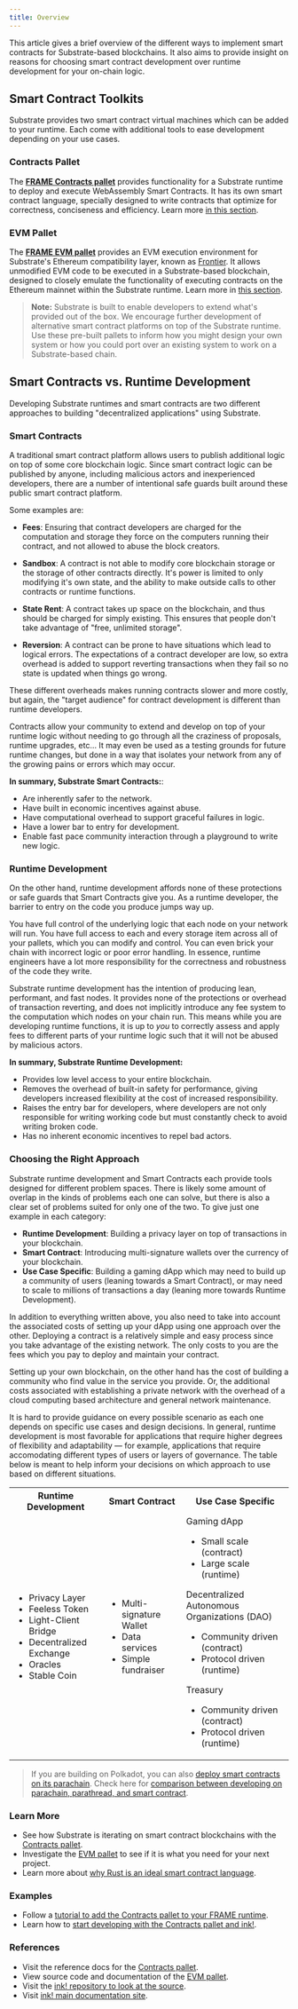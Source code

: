 ```yaml
---
title: Overview
---
```


This article gives a brief overview of the different ways to implement
smart contracts for Substrate-based blockchains. It also aims to provide insight on
reasons for choosing smart contract development over runtime development for your on-chain logic.

## Smart Contract Toolkits

Substrate provides two smart contract virtual machines which can be added to your runtime. Each come 
with additional tools to ease development depending on your use cases.

### Contracts Pallet

The [**FRAME Contracts pallet**](https://substrate.dev/rustdocs/latest/pallet_contracts/index.html)
provides functionality for a Substrate runtime to deploy
and execute WebAssembly Smart Contracts. It has its
own smart contract language, specially designed to write contracts that optimize for correctness, conciseness and efficiency.
Learn more [in this section](contracts-pallet).

### EVM Pallet

The [**FRAME EVM pallet**](https://docs.rs/pallet_evm/) provides an EVM execution environment for Substrate's Ethereum 
compatibility layer, known as [Frontier](https://github.com/paritytech/frontier). It allows unmodified EVM
code to be executed in a Substrate-based blockchain, designed to closely emulate the
functionality of executing contracts on the Ethereum mainnet within the Substrate runtime.
Learn more in [this section](evm-pallet).

> **Note:** Substrate is built to enable developers to extend what's provided out of the box. 
We encourage further development of alternative smart contract platforms on top of the Substrate
runtime. 
Use these pre-built pallets to inform how you might design your own system or how you could port over an
existing system to work on a Substrate-based chain.

## Smart Contracts vs. Runtime Development

Developing Substrate runtimes and smart contracts are two different approaches to building
"decentralized applications" using Substrate.

### Smart Contracts

A traditional smart contract platform allows users to publish additional logic on top of some core
blockchain logic. Since smart contract logic can be published by anyone, including malicious actors
and inexperienced developers, there are a number of intentional safe guards built around these
public smart contract platform.

Some examples are:

- **Fees**: Ensuring that contract developers are charged for the computation and storage they force
  on the computers running their contract, and not allowed to abuse the block creators.

- **Sandbox**: A contract is not able to modify core blockchain storage or the storage of other
  contracts directly. It's power is limited to only modifying it's own state, and the ability to
  make outside calls to other contracts or runtime functions.

- **State Rent**: A contract takes up space on the blockchain, and thus should be charged for simply
  existing. This ensures that people don't take advantage of "free, unlimited storage".

- **Reversion**: A contract can be prone to have situations which lead to logical errors. The
  expectations of a contract developer are low, so extra overhead is added to support reverting
  transactions when they fail so no state is updated when things go wrong.

These different overheads makes running contracts slower and more costly, but again, the "target
audience" for contract development is different than runtime developers.

Contracts allow your community to extend and develop on top of your runtime logic without
needing to go through all the craziness of proposals, runtime upgrades, etc... It may even be used
as a testing grounds for future runtime changes, but done in a way that isolates your network from
any of the growing pains or errors which may occur.

**In summary, Substrate Smart Contracts:**:

- Are inherently safer to the network.
- Have built in economic incentives against abuse.
- Have computational overhead to support graceful failures in logic.
- Have a lower bar to entry for development.
- Enable fast pace community interaction through a playground to write new logic.

### Runtime Development

On the other hand, runtime development affords none of these protections or safe guards that Smart
Contracts give you. As a runtime developer, the barrier to entry on the code you produce jumps way up.

You have full control of the underlying logic that each node on your network will run. You have full
access to each and every storage item across all of your pallets, which you can modify and control.
You can even brick your chain with incorrect logic or poor error handling. In essence, runtime engineers
have a lot more responsibility for the correctness and robustness of the code they write.

Substrate runtime development has the intention of producing lean, performant, and fast nodes.
It provides none of the protections or overhead of transaction reverting, and does not
implicitly introduce any fee system to the computation which nodes on your chain run. This means
while you are developing runtime functions, it is up to _you_ to correctly assess and apply fees to
different parts of your runtime logic such that it will not be abused by malicious actors.

**In summary, Substrate Runtime Development:**

- Provides low level access to your entire blockchain.
- Removes the overhead of built-in safety for performance,
giving developers increased flexibility at the cost of increased responsibility.
- Raises the entry bar for developers, where developers are 
not only responsible for writing working code but must constantly check to avoid writing broken code.
- Has no inherent economic incentives to repel bad actors.

### Choosing the Right Approach

Substrate runtime development and Smart Contracts each provide tools designed for different problem spaces. There is likely some amount of overlap in the kinds of problems each one can solve, but
there is also a clear set of problems suited for only one of the two. To give just one example in
each category:

- **Runtime Development**: Building a privacy layer on top of transactions in your blockchain.
- **Smart Contract**: Introducing multi-signature wallets over the currency of your blockchain.
- **Use Case Specific**: Building a gaming dApp which may need to build up a community of users (leaning towards a
  Smart Contract), or may need to scale to millions of transactions a day (leaning more towards Runtime
  Development).

In addition to everything written above, you also need to take into account the associated costs of setting up your
dApp using one approach over the other. Deploying a contract is a relatively simple and easy process since you
take advantage of the existing network. The only costs to you are the fees which you pay to deploy
and maintain your contract.

Setting up your own blockchain, on the other hand has the cost of building a community who find value
in the service you provide. Or, the additional costs 
associated with establishing a private network with the overhead of a cloud computing based architecture and
general network maintenance.

It is hard to provide guidance on every possible scenario 
as each one depends on specific use cases and design decisions. 
In general, runtime development is most favorable for applications that
require higher degrees of flexibility and adaptability &mdash; for example,
applications that require accomodating different types of users or layers of 
governance. The table below is meant to help inform your 
decisions on which approach to use based on different situations.

<table>
  <tr>
    <th>Runtime Development </th>
    <th>Smart Contract</th>
    <th>Use Case Specific</th>
  </tr>
  <tr>
    <td>
      <ul>
      <li> Privacy Layer </li>
      <li> Feeless Token </li>
      <li> Light-Client Bridge </li>
      <li> Decentralized Exchange </li>
      <li> Oracles </li>
      <li> Stable Coin </li>
      </ul>      
    </td>
    <td>
      <ul>
      <li>Multi-signature Wallet </li>
      <li>Data services </li>
      <li>Simple fundraiser </li>
      </ul>
    </td>
    <td>
      Gaming dApp
        <ul><li>Small scale (contract)</li>
        <li> Large scale (runtime)</li></ul>
      Decentralized Autonomous Organizations (DAO)
        <ul><li>Community driven (contract)</li>
        <li>Protocol driven (runtime)</li></ul>
      Treasury
        <ul><li>Community driven (contract)</li>
        <li>Protocol driven (runtime)</li></ul>
    </td>
  </tr>
</table>

> If you are building on Polkadot, you can also
[deploy smart contracts on its parachain](https://wiki.polkadot.network/docs/build-smart-contracts). Check here for
[comparison between developing on parachain, parathread, and smart contract](https://wiki.polkadot.network/docs/build-build-with-polkadot#what-is-the-difference-between-building-a-parachain-a-parathread-or-a-smart-contract).

### Learn More

- See how Substrate is iterating on smart contract blockchains with the
  [Contracts pallet](contracts-pallet).
- Investigate the [EVM pallet](evm-pallet) to see if it is what you need for your next project.
- Learn more about [why Rust is an ideal smart contract language](https://paritytech.github.io/ink-docs/why-rust-for-smart-contracts).
### Examples

- Follow a
  [tutorial to add the Contracts pallet to your FRAME runtime](../../tutorials/add-contracts-pallet/).
- Learn how to
  [start developing with the Contracts pallet and ink!](https://substrate.dev/substrate-contracts-workshop/#/).

### References

- Visit the reference docs for the
  [Contracts pallet](https://substrate.dev/rustdocs/latest/pallet_contracts/index.html).
- View source code and documentation of the
  [EVM pallet](https://github.com/paritytech/frontier/tree/master/frame/evm).
- Visit the
  [ink! repository to look at the source](https://github.com/paritytech/ink).
- Visit [ink! main documentation site](https://paritytech.github.io/ink-docs/).
